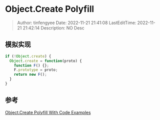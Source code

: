 # Object.Create Polyfill <!-- omit in toc -->

> Author: tinfengyee
> Date: 2022-11-21 21:41:08
> LastEditTime: 2022-11-21 21:42:14
> Description: NO Desc

## 模拟实现

```js
if (!Object.create) {
  Object.create = function(proto) {
    function F() {};
    F.prototype = proto;
    return new F();
  }
}
```

## 参考

[Object.Create Polyfill With Code Examples](https://www.folkstalk.com/2022/10/object-create-polyfill-with-code-examples.html)
